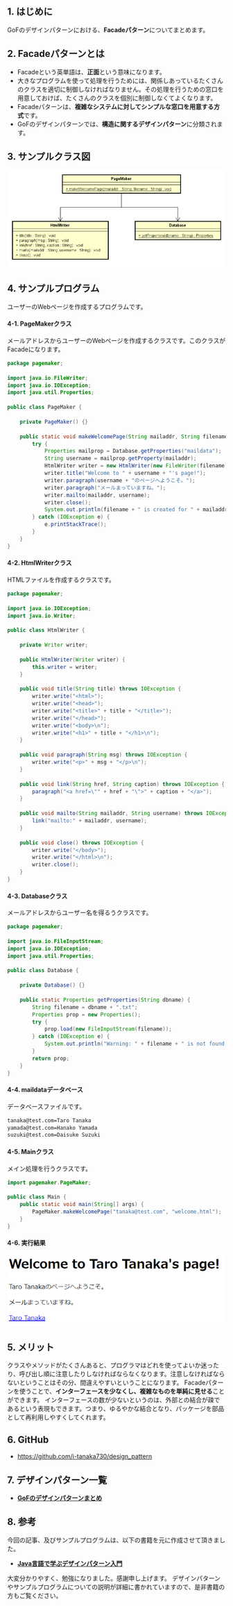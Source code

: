 ## 1. はじめに

GoFのデザインパターンにおける、**Facadeパターン**についてまとめます。

## 2. Facadeパターンとは
- Facadeという英単語は、**正面**という意味になります。
- 大きなプログラムを使って処理を行うためには、関係しあっているたくさんのクラスを適切に制御しなければなりません。その処理を行うための窓口を用意しておけば、たくさんのクラスを個別に制御しなくてよくなります。
- Facadeパターンは、**複雑なシステムに対してシンプルな窓口を用意する方式**です。
- GoFのデザインパターンでは、**構造に関するデザインパターン**に分類されます。

## 3. サンプルクラス図
![](./images/Facade.PNG)

## 4. サンプルプログラム
ユーザーのWebページを作成するプログラムです。

#### 4-1. PageMakerクラス
メールアドレスからユーザーのWebページを作成するクラスです。このクラスがFacadeになります。

```java:PageMaker.java
package pagemaker;

import java.io.FileWriter;
import java.io.IOException;
import java.util.Properties;

public class PageMaker {

	private PageMaker() {}

	public static void makeWelcomePage(String mailaddr, String filename) {
		try {
			Properties mailprop = Database.getProperties("maildata");
			String username = mailprop.getProperty(mailaddr);
			HtmlWriter writer = new HtmlWriter(new FileWriter(filename));
			writer.title("Welcome to " + username + "'s page!");
			writer.paragraph(username + "のページへようこそ。");
			writer.paragraph("メールまっていますね。");
			writer.mailto(mailaddr, username);
			writer.close();
			System.out.println(filename + " is created for " + mailaddr + " (" + username + ")");
		} catch (IOException e) {
			e.printStackTrace();
		}
	}
}
```

#### 4-2. HtmlWriterクラス
HTMLファイルを作成するクラスです。

```java:v.java
package pagemaker;

import java.io.IOException;
import java.io.Writer;

public class HtmlWriter {

	private Writer writer;

	public HtmlWriter(Writer writer) {
        this.writer = writer;
    }

	public void title(String title) throws IOException {
        writer.write("<html>");
        writer.write("<head>");
        writer.write("<title>" + title + "</title>");
        writer.write("</head>");
        writer.write("<body>\n");
        writer.write("<h1>" + title + "</h1>\n");
    }

	public void paragraph(String msg) throws IOException {
        writer.write("<p>" + msg + "</p>\n");
    }

	public void link(String href, String caption) throws IOException {
        paragraph("<a href=\"" + href + "\">" + caption + "</a>");
    }

	public void mailto(String mailaddr, String username) throws IOException {
        link("mailto:" + mailaddr, username);
    }

	public void close() throws IOException {
        writer.write("</body>");
        writer.write("</html>\n");
        writer.close();
    }
}
```

#### 4-3. Databaseクラス
メールアドレスからユーザー名を得るうクラスです。

```java:Database.java
package pagemaker;

import java.io.FileInputStream;
import java.io.IOException;
import java.util.Properties;

public class Database {

	private Database() {}

	public static Properties getProperties(String dbname) {
		String filename = dbname + ".txt";
		Properties prop = new Properties();
		try {
			prop.load(new FileInputStream(filename));
		} catch (IOException e) {
			System.out.println("Warning: " + filename + " is not found.");
		}
		return prop;
	}
}
```

#### 4-4. maildataデータベース
データベースファイルです。

```java:maildata.txt
tanaka@test.com=Taro Tanaka
yamada@test.com=Hanako Yamada
suzuki@test.com=Daisuke Suzuki
```

#### 4-5. Mainクラス
メイン処理を行うクラスです。

```java:Main.java
import pagemaker.PageMaker;

public class Main {
	public static void main(String[] args) {
		PageMaker.makeWelcomePage("tanaka@test.com", "welcome.html");
	}
}
```

#### 4-6. 実行結果
![](./images/実行結果-Facade.PNG)

## 5. メリット
クラスやメソッドがたくさんあると、プログラマはどれを使ってよいか迷ったり、呼び出し順に注意したりしなければならなくなります。注意しなければならないということはその分、間違えやすいということになります。
Facadeパターンを使うことで、**インターフェースを少なくし、複雑なものを単純に見せる**ことができます。
インターフェースの数が少ないというのは、外部との結合が疎であるという表現もできます。つまり、ゆるやかな結合となり、パッケージを部品として再利用しやすくしてくれます。

## 6. GitHub
- https://github.com/i-tanaka730/design_pattern

## 7. デザインパターン一覧
- [**GoFのデザインパターンまとめ**](https://github.com/i-tanaka730/design_pattern/blob/master/docs/GoFのデザインパターンまとめ.md)

## 8. 参考
今回の記事、及びサンプルプログラムは、以下の書籍を元に作成させて頂きました。

- [**Java言語で学ぶデザインパターン入門**](
https://www.amazon.co.jp/%E5%A2%97%E8%A3%9C%E6%94%B9%E8%A8%82%E7%89%88Java%E8%A8%80%E8%AA%9E%E3%81%A7%E5%AD%A6%E3%81%B6%E3%83%87%E3%82%B6%E3%82%A4%E3%83%B3%E3%83%91%E3%82%BF%E3%83%BC%E3%83%B3%E5%85%A5%E9%96%80-%E7%B5%90%E5%9F%8E-%E6%B5%A9/dp/4797327030/ref=sr_1_1?ie=UTF8&qid=1549628781)

大変分かりやすく、勉強になりました。感謝申し上げます。
デザインパターンやサンプルプログラムについての説明が詳細に書かれていますので、是非書籍の方もご覧ください。
